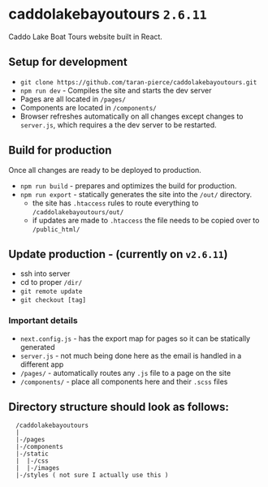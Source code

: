 # caddolakebayoutours `2.6.11`
Caddo Lake Boat Tours website built in React.

## Setup for development
* `git clone https://github.com/taran-pierce/caddolakebayoutours.git`
* `npm run dev` - Compiles the site and starts the dev server
* Pages are all located in `/pages/`
* Components are located in `/components/`
* Browser refreshes automatically on all changes except changes to `server.js`, which requires a the dev server to be restarted.

## Build for production
Once all changes are ready to be deployed to production.
* `npm run build` - prepares and optimizes the build for production.
* `npm run export` - statically generates the site into the `/out/` directory.
  * the site has `.htaccess` rules to route everything to `/caddolakebayoutours/out/`
  * if updates are made to `.htaccess` the file needs to be copied over to `/public_html/`

## Update production - (currently on `v2.6.11`)
* ssh into server
* cd to proper `/dir/`
* `git remote update`
* `git checkout [tag]`

### Important details
* `next.config.js` - has the export map for pages so it can be statically generated
* `server.js` - not much being done here as the email is handled in a different app
* `/pages/` - automatically routes any `.js` file to a page on the site
* `/components/` - place all components here and their `.scss` files

## Directory structure should look as follows:
```
  /caddolakebayoutours
  |
  |-/pages
  |-/components
  |-/static
  |  |-/css
  |  |-/images
  |-/styles ( not sure I actually use this )
```
